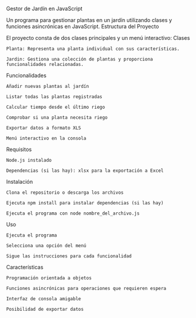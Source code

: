 Gestor de Jardín en JavaScript

Un programa para gestionar plantas en un jardín utilizando clases y funciones asincrónicas en JavaScript.
Estructura del Proyecto

El proyecto consta de dos clases principales y un menú interactivo:
Clases

    Planta: Representa una planta individual con sus características.

    Jardin: Gestiona una colección de plantas y proporciona funcionalidades relacionadas.

Funcionalidades

    Añadir nuevas plantas al jardín

    Listar todas las plantas registradas

    Calcular tiempo desde el último riego

    Comprobar si una planta necesita riego

    Exportar datos a formato XLS

    Menú interactivo en la consola


Requisitos

    Node.js instalado

    Dependencias (si las hay): xlsx para la exportación a Excel

Instalación

    Clona el repositorio o descarga los archivos

    Ejecuta npm install para instalar dependencias (si las hay)

    Ejecuta el programa con node nombre_del_archivo.js

Uso

    Ejecuta el programa

    Selecciona una opción del menú

    Sigue las instrucciones para cada funcionalidad

Características

    Programación orientada a objetos

    Funciones asincrónicas para operaciones que requieren espera

    Interfaz de consola amigable

    Posibilidad de exportar datos